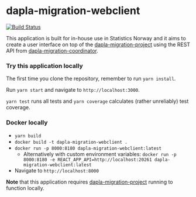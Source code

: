 # dapla-migration-webclient

[![Build Status](https://dev.azure.com/statisticsnorway/Dapla/_apis/build/status/statisticsnorway.dapla-migration-webclient?repoName=statisticsnorway%2Fdapla-migration-webclient&branchName=master)](https://dev.azure.com/statisticsnorway/Dapla/_build/latest?definitionId=221&repoName=statisticsnorway%2Fdapla-migration-webclient&branchName=master)

This application is built for in-house use in Statistics Norway and it aims to create a user interface on top of the
[dapla-migration-project](https://github.com/statisticsnorway/dapla-migration-project) using the REST API from
[dapla-migration-coordinator](https://github.com/statisticsnorway/dapla-migration-coordinator).

### Try this application locally

The first time you clone the repository, remember to run `yarn install`.

Run `yarn start` and navigate to `http://localhost:3000`.

`yarn test` runs all tests and `yarn coverage` calculates (rather unreliably) test coverage.

### Docker locally

* `yarn build`
* `docker build -t dapla-migration-webclient .`
* `docker run -p 8000:8180 dapla-migration-webclient:latest`
    * Alternatively with custom environment
      variables: `docker run -p 8000:8180 -e REACT_APP_API=http://localhost:20261 dapla-migration-webclient:latest`
* Navigate to `http://localhost:8000`

**Note** that this application
requires [dapla-migration-project](https://github.com/statisticsnorway/dapla-migration-project)
running to function locally.
